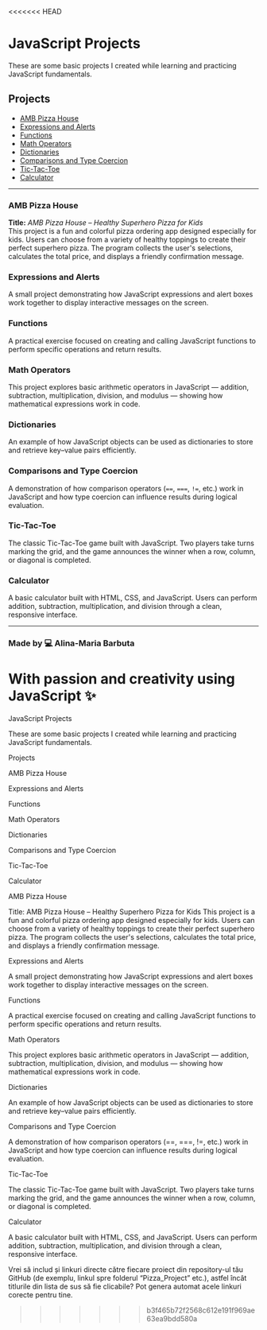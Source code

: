 <<<<<<< HEAD
# JavaScript Projects

These are some basic projects I created while learning and practicing JavaScript fundamentals.

## Projects

- [AMB Pizza House](https://github.com/alina91-star/JavaScript-Projects/tree/main/Basic%20JavaScript%20Projects/Pizza_Project)  
- [Expressions and Alerts](https://github.com/alina91-star/JavaScript-Projects/tree/main/Basic%20JavaScript%20Projects/Project1_expressions_alert)  
- [Functions](https://github.com/alina91-star/JavaScript-Projects/tree/main/Basic%20JavaScript%20Projects/Project2_functions)  
- [Math Operators](https://github.com/alina91-star/JavaScript-Projects/tree/main/Basic%20JavaScript%20Projects/Project3_math_operators)  
- [Dictionaries](https://github.com/alina91-star/JavaScript-Projects/tree/main/Basic%20JavaScript%20Projects/Project4_dictionaries)  
- [Comparisons and Type Coercion](https://github.com/alina91-star/JavaScript-Projects/tree/main/Basic%20JavaScript%20Projects/Project5_comparisons_type_coercion)  
- [Tic-Tac-Toe](https://github.com/alina91-star/JavaScript-Projects/tree/main/Basic%20JavaScript%20Projects/TicTacToe)  
- [Calculator](https://github.com/alina91-star/JavaScript-Projects/blob/main/Basic%20JavaScript%20Projects/calculator.html)

---

### AMB Pizza House  
**Title:** *AMB Pizza House – Healthy Superhero Pizza for Kids*  
This project is a fun and colorful pizza ordering app designed especially for kids. Users can choose from a variety of healthy toppings to create their perfect superhero pizza. The program collects the user's selections, calculates the total price, and displays a friendly confirmation message.

### Expressions and Alerts  
A small project demonstrating how JavaScript expressions and alert boxes work together to display interactive messages on the screen.

### Functions  
A practical exercise focused on creating and calling JavaScript functions to perform specific operations and return results.

### Math Operators  
This project explores basic arithmetic operators in JavaScript — addition, subtraction, multiplication, division, and modulus — showing how mathematical expressions work in code.

### Dictionaries  
An example of how JavaScript objects can be used as dictionaries to store and retrieve key–value pairs efficiently.

### Comparisons and Type Coercion  
A demonstration of how comparison operators (`==`, `===`, `!=`, etc.) work in JavaScript and how type coercion can influence results during logical evaluation.

### Tic-Tac-Toe  
The classic Tic-Tac-Toe game built with JavaScript. Two players take turns marking the grid, and the game announces the winner when a row, column, or diagonal is completed.

### Calculator  
A basic calculator built with HTML, CSS, and JavaScript. Users can perform addition, subtraction, multiplication, and division through a clean, responsive interface.

---

### Made by 💻 Alina-Maria Barbuta  
With passion and creativity using **JavaScript** ✨
=======
JavaScript Projects

These are some basic projects I created while learning and practicing JavaScript fundamentals.

Projects

AMB Pizza House

Expressions and Alerts

Functions

Math Operators

Dictionaries

Comparisons and Type Coercion

Tic-Tac-Toe

Calculator

AMB Pizza House

Title: AMB Pizza House – Healthy Superhero Pizza for Kids
This project is a fun and colorful pizza ordering app designed especially for kids. Users can choose from a variety of healthy toppings to create their perfect superhero pizza. The program collects the user's selections, calculates the total price, and displays a friendly confirmation message.

Expressions and Alerts

A small project demonstrating how JavaScript expressions and alert boxes work together to display interactive messages on the screen.

Functions

A practical exercise focused on creating and calling JavaScript functions to perform specific operations and return results.

Math Operators

This project explores basic arithmetic operators in JavaScript — addition, subtraction, multiplication, division, and modulus — showing how mathematical expressions work in code.

Dictionaries

An example of how JavaScript objects can be used as dictionaries to store and retrieve key–value pairs efficiently.

Comparisons and Type Coercion

A demonstration of how comparison operators (==, ===, !=, etc.) work in JavaScript and how type coercion can influence results during logical evaluation.

Tic-Tac-Toe

The classic Tic-Tac-Toe game built with JavaScript. Two players take turns marking the grid, and the game announces the winner when a row, column, or diagonal is completed.

Calculator

A basic calculator built with HTML, CSS, and JavaScript. Users can perform addition, subtraction, multiplication, and division through a clean, responsive interface.

Vrei să includ și linkuri directe către fiecare proiect din repository-ul tău GitHub (de exemplu, linkul spre folderul “Pizza_Project” etc.), astfel încât titlurile din lista de sus să fie clicabile?
Pot genera automat acele linkuri corecte pentru tine.
>>>>>>> b3f465b72f2568c612e191f969ae63ea9bdd580a
